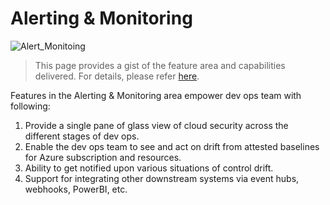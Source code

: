 # Alerting & Monitoring

![Alert_Monitoing](../Images/Alerting_and_Monitoring.png)

> This page provides a gist of the feature area and capabilities delivered. For details, please refer [here](Alert_Montoring_userguide.md).

Features in the Alerting & Monitoring area empower dev ops team with following: 
1. 	 Provide a single pane of glass view of cloud security across the different stages of dev ops.
2.   Enable the dev ops team to see and act on drift from attested baselines for Azure subscription and resources.
3.   Ability to get notified upon various situations of control drift.
4.   Support for integrating other downstream systems via event hubs, webhooks, PowerBI, etc.


